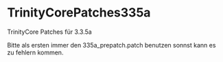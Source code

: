 TrinityCorePatches335a
======================

TrinityCore Patches für 3.3.5a

Bitte als ersten immer den 335a_prepatch.patch benutzen sonnst kann es zu fehlern kommen.

